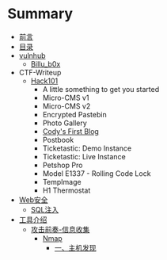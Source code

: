 # Summary

* [前言](README.md)
* [目录](mu-lu.md)
* [vulnhub](mu-lu/ba-ji-shen-tou.md)
  * [Billu\_b0x](mu-lu/ba-ji-shen-tou/billub0x.md)
* CTF-Writeup
  * [Hack101 ](mu-lu/hack101.md)
    * A little something to get you started    
    * Micro-CMS v1
    * Micro-CMS v2
    * Encrypted Pastebin
    * Photo Gallery
    * [Cody's First Blog](mu-lu/hack101/codys-first-blog.md)
    * Postbook
    * Ticketastic: Demo Instance
    * Ticketastic: Live Instance
    * Petshop Pro
    * Model E1337 - Rolling Code Lock
    * TempImage
    * H1 Thermostat
* [Web安全](weban-quan.md)
  * [SQL注入](weban-quan/sqlzhu-ru.md)
* [工具介绍](mu-lu/gong-ju-jie-shao.md)
  * [攻击前奏-信息收集](mu-lu/gong-ju-jie-shao/gong-ji-qian-594f-xin-xi-shou-ji.md)
    * [Nmap](mu-lu/gong-ju-jie-shao/gong-ji-qian-594f-xin-xi-shou-ji/nmap.md)
      * [一、主机发现](mu-lu/gong-ju-jie-shao/gong-ji-qian-594f-xin-xi-shou-ji/nmap/yi-3001-zhu-ji-fa-xian.md)

